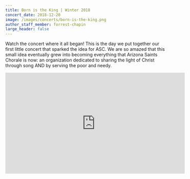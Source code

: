 ```yaml
---
title: Born is the King | Winter 2018
concert_date: 2018-12-20
image: /images/concerts/born-is-the-king.png
author_staff_member: forrest-chapin
large_header: false
---
```


Watch the concert where it all began! This is the day we put together our first
little concert that sparked the idea for ASC. We are so amazed that this small
idea eventually grew into becoming everything that Arizona Saints Chorale is
now: an organization dedicated to sharing the light of Christ through song AND
by serving the poor and needy. 

<iframe width="560" height="315" src="https://www.youtube.com/embed/ZJzA_ON0f_U" title="YouTube video player" frameborder="0" allow="accelerometer; autoplay; clipboard-write; encrypted-media; gyroscope; picture-in-picture; web-share" allowfullscreen></iframe>
